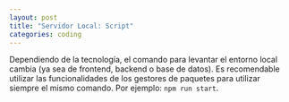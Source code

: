 ```yaml
---
layout: post
title: "Servidor Local: Script"
categories: coding
---
```


Dependiendo de la tecnología, el comando para levantar el<!--more--> entorno local cambia (ya sea de frontend, backend o base de datos). Es recomendable utilizar las funcionalidades de los gestores de paquetes para utilizar siempre el mismo comando. Por ejemplo: `npm run start`.
